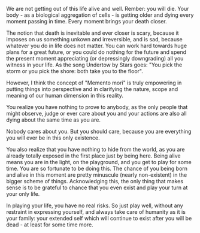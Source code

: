 We are not getting out of this life alive and well.
Rember: you will die.
Your body - as a biological aggregation of cells - is getting older and dying every moment passing in time.
Every moment brings your death closer.

The notion that death is inevitable and ever closer is scary, because it imposes on us something unkown and irreversible, and is sad, because whatever you do in life does not matter.
You can work hard towards huge plans for a great future, or you could do nothing for the future and spend the present moment appreciating (or depressingly downgrading) all you witness in your life.
As the song Undertow by Stars goes: "You pick the storm or you pick the shore: both take you to the floor".

However, I think the concept of "Memento mori" is truly empowering in putting things into perspective and in clarifying the nature, scope and meaning of our human dimension in this reality.

You realize you have nothing to prove to anybody, as the only people that might observe, judge or ever care about you and your actions are also all dying about the same time as you are.

Nobody cares about you. But you should care, because you are everything you will ever be in this only existence.

You also realize that you have nothing to hide from the world, as you are already totally exposed in the first place just by being here.
Being alive means you are in the light, on the playground, and you get to play for some time.
You are so fortunate to be doing this.
The chance of you being born and alive in this moment are pretty minuscule (nearly non-existent) in the bigger scheme of things.
Acknowledging this, the only thing that makes sense is to be grateful to chance that you even exist and play your turn at your only life.

In playing your life, you have no real risks.
So just play well, without any restraint in expressing yourself, and always take care of humanity as it is your family: your extended self which will continue to exist after you will be dead - at least for some time more.
